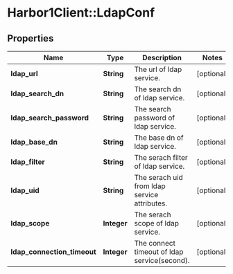 # Harbor1Client::LdapConf

## Properties
Name | Type | Description | Notes
------------ | ------------- | ------------- | -------------
**ldap_url** | **String** | The url of ldap service. | [optional] 
**ldap_search_dn** | **String** | The search dn of ldap service. | [optional] 
**ldap_search_password** | **String** | The search password of ldap service. | [optional] 
**ldap_base_dn** | **String** | The base dn of ldap service. | [optional] 
**ldap_filter** | **String** | The serach filter of ldap service. | [optional] 
**ldap_uid** | **String** | The serach uid from ldap service attributes. | [optional] 
**ldap_scope** | **Integer** | The serach scope of ldap service. | [optional] 
**ldap_connection_timeout** | **Integer** | The connect timeout of ldap service(second). | [optional] 


